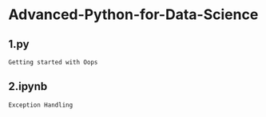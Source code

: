 # Advanced-Python-for-Data-Science

## 1.py
```
Getting started with Oops
```
## 2.ipynb
```
Exception Handling
```
